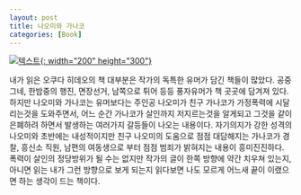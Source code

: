 ```yaml
---
layout: post
title: 나오미와 가나코
categories: [Book]
---
```


[![텍스트](http://image.yes24.com/momo/TopCate501/MidCate003/50026096.jpg){: width="200" height="300"}](http://www.yes24.com/Product/Goods/17914614?scode=029)

내가 읽은 오쿠다 히데오의 책 대부분은 작가의 독특한 유머가 담긴 책들이 많았다.
공중그네, 한밤중의 행진, 면장선거, 남쪽으로 튀어 등등 풍자유머가 책 곳곳에 담겨져 있다. 하지만 나오미와 가나코는 유머보다는 주인공 나오미가 친구 가나코가 가정폭력에
시달리는것을 도와주면서, 어느 순간 가나코가 살인까지 저지르는것을 알게되고 그것을 같이 은폐하려 하면서 발생하는 여러가지 갈등들이 나오는 내용이다.
자기의지가 강한 성격의 나오미와 초반에는 내성적이지만 친구 나오미의 도움으로 점점 대담해지는 가나코가 경찰, 흥신소 직원, 남편의 여동생으로 부터 점점 범죄가 밝혀지는
내용이 흥미진진하다. 폭력이 살인의 정당방위가 될 수는 없지만 작가의 글이 한쪽 방향에 약간 치우쳐 있는지, 아니면 읽는 내가 그런 방향으로 보게 되는지 읽다보면 나도
모르게 어느새 끝이 이랬으면 하는 생각이 드는 책이다.